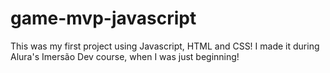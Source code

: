 # game-mvp-javascript
This was my first project using Javascript, HTML and CSS! I made it during Alura's Imersão Dev course, when I was just beginning!
